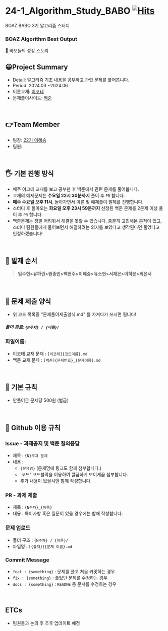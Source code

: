 # 24-1_Algorithm_Study_BABO  [![Hits](https://hits.seeyoufarm.com/api/count/incr/badge.svg?url=https://github.com/BOAZ-bigdata/24-1_Study_BABO_Algorithm&title_bg=%23555555&icon=&icon_color=%23E7E7E7&title=hits&edge_flat=false)](https://hits.seeyoufarm.com)
BOAZ BABO 3기 알고리즘 스터디
### BOAZ Algorithm Best Output </br>
🐣 바보들의 성장 스토리


## 😀Project Summary
- Detail: 알고리즘 기초 내용을 공부하고 관련 문제를 풀어봅니다.
- Period: 2024.03 ~2024.06
- 이론교재: [이코테](http://www.yes24.com/Product/Goods/91433923)
- 문제풀이사이트: [백준](https://www.acmicpc.net/)


<br/>


## 👉Team Member
- 팀장: [22기 이혜승](https://github.com/hyeseunng/) 
- 팀원: 

<br/>

## 🖐 기본 진행 방식
- 매주 이코테 교재를 보고 공부한 후 백준에서 관련 문제를 풀어봅니다.
- 교재의 예제문제는 **수요일 22시 30분까지** 풀이 후 `PR` 합니다.
- **매주 수요일 오후 11시**, 돌아가면서 이론 및 예제풀이 발제를 진행합니다.
- 스터디 후 돌아오는 **화요일 오후 23시 59분까지** 선정된 백준 문제를 2문제 이상 풀이 후 `PR` 합니다.
- 백준문제는 정말 어려워서 해결을 못할 수 있습니다. 충분히 고민해본 흔적이 있고, 스터디 팀원들에게 물어보면서 해결하려는 의지를 보였다고 생각된다면 풀었다고 인정하겠습니다!

<br/>


## 😤 발제 순서
> **임수현>유하린>원종빈>백현주>이혜승>유소현>서재은>이하윤>최윤서**

<br/>


## 🥰 문제 제출 양식
- 위 코드 목록중 "문제풀이제출양식.md" 를 가져다가 쓰시면 됩니다!

##### 폴더 경로: `{N주차} / {이름}/`

### 파일이름:
- 이코테 교재 문제 : `[이코테]{코드이름}.md`
- 백준 교재 문제 : `[백준]{문제번호}_{문제이름}.md`


<br/>


## 📕 기본 규칙
- 안풀어온 문제당 500원 (벌금)


<br/>


## 📘 Github 이용 규칙

### Issue - 과제공지 및 백준 질의응답
- 제목 : `{N}주차 문제`
- 내용 : 
  * `{문제명}` (문제명에 링크도 함께 첨부합니다.)
  * '코드' 코드블락을 이용하여 깔끔하게 보이게끔 첨부합니다.
  * 추가 내용이 있을시엔 함께 작성합니다.


### PR - 과제 제출
- 제목 : `{N주차}_{이름}`
- 내용 : 특이사항 혹은 질문이 있을 경우에는 함께 작성합니다.

### 문제 업로드
- 폴더 구조 : `{N주차} / {이름}/`
- 파일명 : `[{출처}]{문제 이름}.md`

### Commit Message
- `feat : {something}` : 문제를 풀고 처음 커밋하는 경우
- `fix : {something}` : 풀었던 문제를 수정하는 경우
- `docs : {something}` : `README` 등 문서를 수정하는 경우

<br/>

## ETCs
- 팀원들과 논의 후 추후 업데이트 예정 

<br/><br/>


